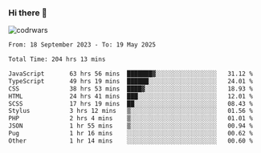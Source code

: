 ### Hi there 👋


![codrwars](https://www.codewars.com/users/rsschool_c9af20f58c35c696/badges/micro) 

<!--START_SECTION:waka-->

```txt
From: 18 September 2023 - To: 19 May 2025

Total Time: 204 hrs 13 mins

JavaScript       63 hrs 56 mins  ███████▓░░░░░░░░░░░░░░░░░   31.12 %
TypeScript       49 hrs 19 mins  ██████░░░░░░░░░░░░░░░░░░░   24.01 %
CSS              38 hrs 53 mins  ████▓░░░░░░░░░░░░░░░░░░░░   18.93 %
HTML             24 hrs 41 mins  ███░░░░░░░░░░░░░░░░░░░░░░   12.01 %
SCSS             17 hrs 19 mins  ██░░░░░░░░░░░░░░░░░░░░░░░   08.43 %
Stylus           3 hrs 12 mins   ▒░░░░░░░░░░░░░░░░░░░░░░░░   01.56 %
PHP              2 hrs 4 mins    ▒░░░░░░░░░░░░░░░░░░░░░░░░   01.01 %
JSON             1 hr 55 mins    ▒░░░░░░░░░░░░░░░░░░░░░░░░   00.94 %
Pug              1 hr 16 mins    ░░░░░░░░░░░░░░░░░░░░░░░░░   00.62 %
Other            1 hr 14 mins    ░░░░░░░░░░░░░░░░░░░░░░░░░   00.60 %
```

<!--END_SECTION:waka-->
